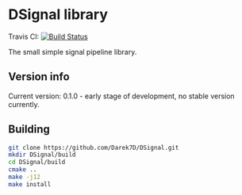 # DSignal library
Travis CI: [![Build Status](https://travis-ci.com/Darek7D/DSignal.svg?branch=master)](https://travis-ci.com/Darek7D/DSignal.svg?branch=master)

The small simple signal pipeline library.

## Version info
Current version: 0.1.0 - early stage of development, no stable version currently.

## Building
```sh
git clone https://github.com/Darek7D/DSignal.git
mkdir DSignal/build
cd DSignal/build
cmake ..
make -j12
make install
```